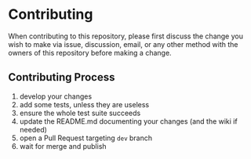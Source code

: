 # Contributing

When contributing to this repository, please first discuss the change you wish to make via issue, discussion,
email, or any other method with the owners of this repository before making a change.

## Contributing Process

1. develop your changes
2. add some tests, unless they are useless
3. ensure the whole test suite succeeds
4. update the README.md documenting your changes (and the wiki if needed)
5. open a Pull Request targeting `dev` branch
6. wait for merge and publish
